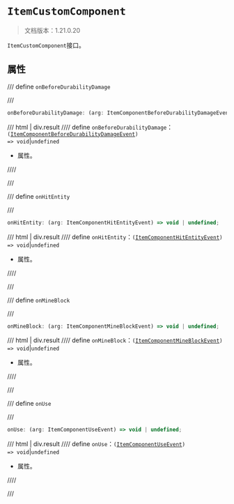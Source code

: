 # `ItemCustomComponent`

> 文档版本：1.21.0.20

`ItemCustomComponent`接口。

## 属性

/// define
`onBeforeDurabilityDamage`


///

```js
onBeforeDurabilityDamage: (arg: ItemComponentBeforeDurabilityDamageEvent) => void | undefined;
```

/// html | div.result
//// define
`onBeforeDurabilityDamage`：<code>(<a href="../itemcomponentbeforedurabilitydamageevent/">ItemComponentBeforeDurabilityDamageEvent</a>) =&gt; void</code>|`undefined`

- 属性。


////

///


/// define
`onHitEntity`


///

```js
onHitEntity: (arg: ItemComponentHitEntityEvent) => void | undefined;
```

/// html | div.result
//// define
`onHitEntity`：<code>(<a href="../itemcomponenthitentityevent/">ItemComponentHitEntityEvent</a>) =&gt; void</code>|`undefined`

- 属性。


////

///


/// define
`onMineBlock`


///

```js
onMineBlock: (arg: ItemComponentMineBlockEvent) => void | undefined;
```

/// html | div.result
//// define
`onMineBlock`：<code>(<a href="../itemcomponentmineblockevent/">ItemComponentMineBlockEvent</a>) =&gt; void</code>|`undefined`

- 属性。


////

///


/// define
`onUse`


///

```js
onUse: (arg: ItemComponentUseEvent) => void | undefined;
```

/// html | div.result
//// define
`onUse`：<code>(<a href="../itemcomponentuseevent/">ItemComponentUseEvent</a>) =&gt; void</code>|`undefined`

- 属性。


////

///

